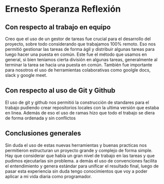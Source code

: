 # Ernesto Speranza Reflexión

## Con respecto al trabajo en equipo
Creo que el uso de un gestor de tareas fue crucial para el desarrollo del proyecto, sobre todo considerando que trabajamos 100% remoto.
Eso nos permitió gestionar las tareas de forma ágil y distribuir algunas tareas para luego hacer una puesta en común.
Este fue  el método que usamos en general, si bien teníamos cierta división en algunas tareas, generalmente al terminar la tarea se hacia una puesta en común.
También fue importante para nosotros el uso de herramientas colaborativas como goolgle docs, slack y google meet.

## Con respecto al uso de Git y Github
El uso de git y github nos permitió la construcción de standares para el trabajo pudiendo crear repositorios locales con la ultima versión que estaba en linea.
Además de eso el uso de ramas hizo que todo el trabajo se diera de forma ordenada y sin conflictos

## Conclusiones generales
Sin duda el uso de estas nuevas herramientas y buenas practicas nos permitieron estructuran un proyecto grande y complejo de forma simple.
Hay que considerar que había un gran nivel de trabajo en las tareas y que pudimos ejecutarlas sin problema.
a demás el uso de convenciones facilita el entendimiento y genera estándar para unificar el resultado final, luego de pasar esta experiencia sin duda tengo conocimientos que voy a poder aplicar a mi vida diaria como programador.
